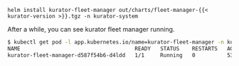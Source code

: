```console
helm install kurator-fleet-manager out/charts/fleet-manager-{{< kurator-version >}}.tgz -n kurator-system
```

After a while, you can see kurator fleet manager running.

```bash
$ kubectl get pod -l app.kubernetes.io/name=kurator-fleet-manager -n kurator-system
NAME                                    READY   STATUS    RESTARTS   AGE
kurator-fleet-manager-d587f54b6-d4ldd   1/1     Running   0          53s
```
